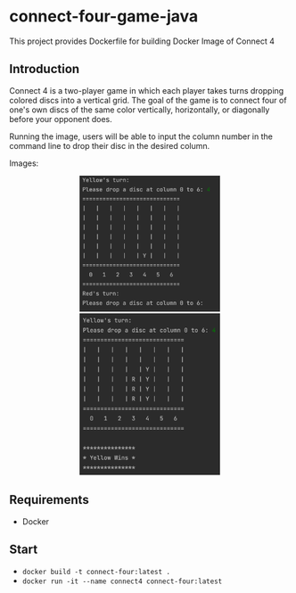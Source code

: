 # connect-four-game-java

This project provides Dockerfile for building Docker Image of Connect 4
## Introduction

Connect 4 is a two-player game in which each player takes turns dropping colored discs into a vertical grid. The goal of the game is to connect four of one's own discs of the same color vertically, horizontally, or diagonally before your opponent does.

Running the image, users will be able to input the column number in the command line to drop their disc in the desired column. 

Images:
<p align="center" width="100%">
    <img src="demo_s.png" alt="demo image1" width="50%"/>
    <img src="demo_e.png" alt="demo image1" width="50%"/>    
</p>


## Requirements
 * Docker

## Start
- `docker build -t connect-four:latest .`
- `docker run -it --name connect4 connect-four:latest`
